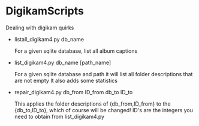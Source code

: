 # DigikamScripts
Dealing with digikam quirks

* listall_digikam4.py db_name

  For a given sqlite database, list all album captions

* list_digikam4.py  db_name [path_name]

  For a given sqlite database and path it will list all folder descriptions that are not empty
  It also adds some statistics

* repair_digikam4.py  db_from ID_from  db_to ID_to

  This applies the folder descriptions of {db_from,ID_from} to the {db_to,ID_to}, which of
  course will be changed!   ID's are the integers you need to obtain from list_digikam4.py

  
